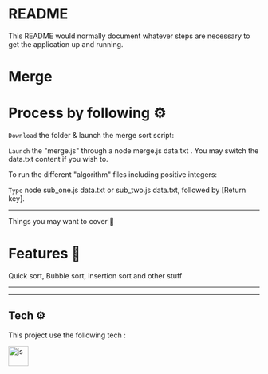 # README 

This README would normally document whatever steps are necessary to get the
application up and running.


# Merge


# Process by following ⚙️


`Download` the folder & launch the merge sort script:

`Launch` the "merge.js" through a node merge.js data.txt .
You may switch the data.txt content if you wish to.

To run the different "algorithm" files including positive integers:

`Type` node sub_one.js data.txt or sub_two.js data.txt, followed by [Return key].

<hr>

Things you may want to cover 📝



# Features 🧪


Quick sort, Bubble sort, insertion sort and other stuff 

<hr>
<hr>


## Tech ⚙️

<p align="left"> This project use the following tech : <br>


<a href="https://www.w3schools.com/js/" target="_blank" rel="noreferrer"> <img src="https://cdn.jsdelivr.net/gh/devicons/devicon/icons/javascript/javascript-original.svg" alt="js" width="40" height="40"/> </a> </p>

